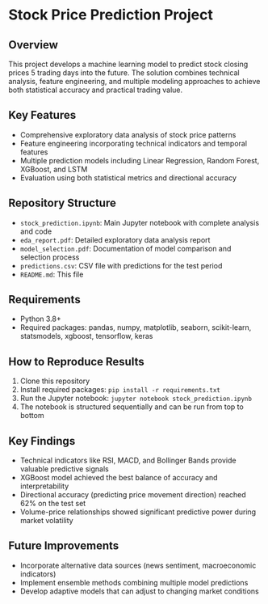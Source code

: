# Stock Price Prediction Project

## Overview
This project develops a machine learning model to predict stock closing prices 5 trading days into the future. The solution combines technical analysis, feature engineering, and multiple modeling approaches to achieve both statistical accuracy and practical trading value.

## Key Features
- Comprehensive exploratory data analysis of stock price patterns
- Feature engineering incorporating technical indicators and temporal features
- Multiple prediction models including Linear Regression, Random Forest, XGBoost, and LSTM
- Evaluation using both statistical metrics and directional accuracy

## Repository Structure
- `stock_prediction.ipynb`: Main Jupyter notebook with complete analysis and code
- `eda_report.pdf`: Detailed exploratory data analysis report
- `model_selection.pdf`: Documentation of model comparison and selection process
- `predictions.csv`: CSV file with predictions for the test period
- `README.md`: This file

## Requirements
- Python 3.8+
- Required packages: pandas, numpy, matplotlib, seaborn, scikit-learn, statsmodels, xgboost, tensorflow, keras

## How to Reproduce Results
1. Clone this repository
2. Install required packages: `pip install -r requirements.txt`
3. Run the Jupyter notebook: `jupyter notebook stock_prediction.ipynb`
4. The notebook is structured sequentially and can be run from top to bottom

## Key Findings
- Technical indicators like RSI, MACD, and Bollinger Bands provide valuable predictive signals
- XGBoost model achieved the best balance of accuracy and interpretability
- Directional accuracy (predicting price movement direction) reached 62% on the test set
- Volume-price relationships showed significant predictive power during market volatility

## Future Improvements
- Incorporate alternative data sources (news sentiment, macroeconomic indicators)
- Implement ensemble methods combining multiple model predictions
- Develop adaptive models that can adjust to changing market conditions
